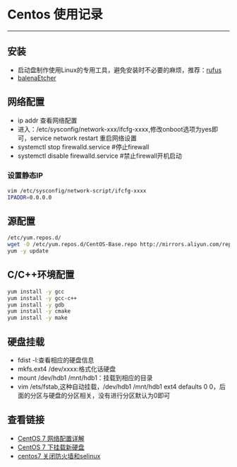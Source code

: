 # Centos 使用记录
***
## 安装
- 启动盘制作使用Linux的专用工具，避免安装时不必要的麻烦，推荐：[rufus](https://rufus.ie/)
- [balenaEtcher](https://www.balena.io/etcher/)

## 网络配置
- ip addr 查看网络配置
- 进入：/etc/sysconfig/network-xxx/ifcfg-xxxx,修改onboot选项为yes即可，service network restart 重启网络设置
- systemctl stop firewalld.service #停止firewall
- systemctl disable firewalld.service #禁止firewall开机启动

### 设置静态IP
```bash
vim /etc/sysconfig/network-script/ifcfg-xxxx
IPADDR=0.0.0.0
```

## 源配置
```sh
/etc/yum.repos.d/
wget -O /etc/yum.repos.d/CentOS-Base.repo http://mirrors.aliyun.com/repo/Centos-7.repo
yum -y update
```

## C/C++环境配置
```sh
yum install -y gcc
yum install -y gcc-c++
yum install -y gdb
yum install -y cmake
yum install -y make
```

## 硬盘挂载
- fdist -l:查看相应的硬盘信息
- mkfs.ext4 /dev/xxxx:格式化话硬盘
- mount /dev/hdb1 /mnt/hdb1：挂载到相应的目录
- vim /ets/fstab,这种自动挂载，/dev/hdb1 /mnt/hdb1 ext4 defaults 0 0，后面的分区与硬盘的分区相关，没有进行分区默认为0即可

## 查看链接
- [CentOS 7 网络配置详解](http://blog.51cto.com/simonhu/1588971)
- [CentOS 7 下挂载新硬盘](https://segmentfault.com/a/1190000008007157)
- [centos7 关闭防火墙和selinux](https://www.jianshu.com/p/d6414b5295b8)